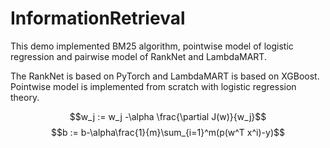 <script type="text/javascript" src="http://cdn.mathjax.org/mathjax/latest/MathJax.js?config=default"></script>
# InformationRetrieval
This demo implemented BM25 algorithm, pointwise model of logistic regression and pairwise model of RankNet and LambdaMART.

The RankNet is based on PyTorch and LambdaMART is based on XGBoost.
Pointwise model is implemented from scratch with logistic regression theory.



$$w_j := w_j -\alpha \frac{\partial J(w)}{w_j}$$
$$b := b-\alpha\frac{1}{m}\sum_{i=1}^m(p(w^T x^i)-y)$$

